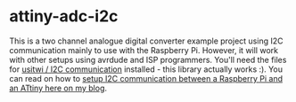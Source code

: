 attiny-adc-i2c
==============

This is a two channel analogue digital converter example project using I2C communication mainly to use with the Raspberry Pi. However, it will work with other setups using avrdude and ISP programmers. You'll need the files for <a href="https://github.com/eriksl/usitwislave">usitwi / I2C communication</a> installed - this library actually works :). You can read on how to <a href="http://mihalysprojects.weebly.com/blog/setting-up-i2c-between-an-attiny-tiny-avr-and-a-raspberry-pi">setup I2C communication between a Raspberry Pi and an ATtiny here on my blog</a>.
